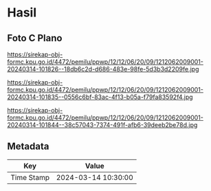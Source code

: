 # Hasil

## Foto C Plano

https://sirekap-obj-formc.kpu.go.id/4472/pemilu/ppwp/12/12/06/20/09/1212062009001-20240314-101826--18db6c2d-d686-483e-98fe-5d3b3d2209fe.jpg

https://sirekap-obj-formc.kpu.go.id/4472/pemilu/ppwp/12/12/06/20/09/1212062009001-20240314-101835--0556c6bf-83ac-4f13-b05a-f79fa83592f4.jpg

https://sirekap-obj-formc.kpu.go.id/4472/pemilu/ppwp/12/12/06/20/09/1212062009001-20240314-101844--38c57043-7374-491f-afb6-39deeb2be78d.jpg


## Metadata

| Key        | Value               |
| ---------- | ------------------- |
| Time Stamp | 2024-03-14 10:30:00 |



